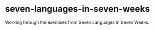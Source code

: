 seven-languages-in-seven-weeks
==============================

Working through the exercises from Seven Languages In Seven Weeks.